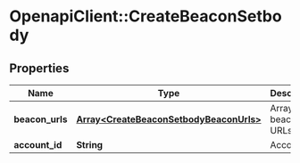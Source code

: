 # OpenapiClient::CreateBeaconSetbody

## Properties
Name | Type | Description | Notes
------------ | ------------- | ------------- | -------------
**beacon_urls** | [**Array&lt;CreateBeaconSetbodyBeaconUrls&gt;**](CreateBeaconSetbodyBeaconUrls.md) | Array of beacon URLs | 
**account_id** | **String** | Account id | [optional] 


